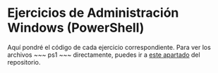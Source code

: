 # Ejercicios de Administración Windows (PowerShell)  

Aquí pondré el código de cada ejercicio correspondiente. Para ver los archivos ~~~ ps1 ~~~ directamente, puedes ir a [este apartado](/Ejercicios_Scripts/ScriptsPowershell) del repositorio. 
